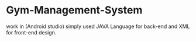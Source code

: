 # Gym-Management-System
work in (Android studio) simply used JAVA Language for back-end and XML for front-end design. 
